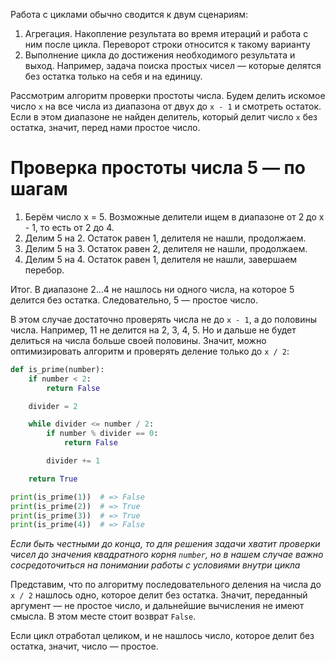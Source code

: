Работа с циклами обычно сводится к двум сценариям:

1. Агрегация. Накопление результата во время итераций и работа с ним после цикла. Переворот строки относится к такому варианту
2. Выполнение цикла до достижения необходимого результата и выход. Например, задача поиска простых чисел — которые делятся без остатка только на себя и на единицу.

Рассмотрим алгоритм проверки простоты числа. Будем делить искомое число `x` на все числа из диапазона от двух до `x - 1` и смотреть остаток. Если в этом диапазоне не найден делитель, который делит число `x` без остатка, значит, перед нами простое число.

# Проверка простоты числа 5 — по шагам

1. Берём число x = 5. Возможные делители ищем в диапазоне от 2 до x - 1, то есть от 2 до 4.
1. Делим 5 на 2. Остаток равен 1, делителя не нашли, продолжаем.
1. Делим 5 на 3. Остаток равен 2, делителя не нашли, продолжаем.
1. Делим 5 на 4. Остаток равен 1, делителя не нашли, завершаем перебор.

Итог. В диапазоне 2…4 не нашлось ни одного числа, на которое 5 делится без остатка. Следовательно, 5 — простое число.

В этом случае достаточно проверять числа не до `x - 1`, а до половины числа. Например, 11 не делится на 2, 3, 4, 5. Но и дальше не будет делиться на числа больше своей половины. Значит, можно оптимизировать алгоритм и проверять деление только до `x / 2`:

```python
def is_prime(number):
    if number < 2:
        return False

    divider = 2

    while divider <= number / 2:
        if number % divider == 0:
            return False

        divider += 1

    return True

print(is_prime(1))  # => False
print(is_prime(2))  # => True
print(is_prime(3))  # => True
print(is_prime(4))  # => False
```


*Если быть честными до конца, то для решения задачи хватит проверки чисел до значения квадратного корня `number`, но в нашем случае важно сосредоточиться на понимании работы с условиями внутри цикла*

Представим, что по алгоритму последовательного деления на числа до `x / 2` нашлось одно, которое делит без остатка. Значит, переданный аргумент — не простое число, и дальнейшие вычисления не имеют смысла. В этом месте стоит возврат `False`.

Если цикл отработал целиком, и не нашлось число, которое делит без остатка, значит, число — простое.
